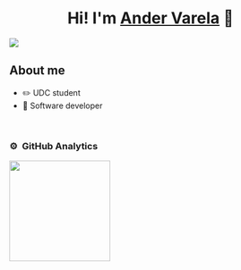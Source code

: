 <div align="center">
<h1 align="center">Hi! I'm <a href="https://www.instagram.com/ander_vare/">Ander Varela</a> 👋</h1>
</div>
<img src="https://i.imgur.com/cDzRPLS.jpg">

## About me

- ✏️ UDC student
- 📲 Software developer
<br>

### ⚙️ &nbsp;GitHub Analytics

<p align="left">
<a href="https://github.com/AnderVarela">
  <img height="180em" src="https://github-readme-stats-eight-theta.vercel.app/api?username=AnderVarela&show_icons=true&theme=algolia&include_all_commits=true&count_private=true"/>
<!--
  <img height="180em" src="https://github-readme-stats-eight-theta.vercel.app/api/top-langs/?username=AnderVarela&layout=compact&langs_count=8&theme=algolia"/>
-->
</a>
</p>
  
  
<!--
**AnderVarela/AnderVarela** is a ✨ _special_ ✨ repository because its `README.md` (this file) appears on your GitHub profile.

Here are some ideas to get you started:

- 🔭 I’m currently working on ...
- 🌱 I’m currently learning ...
- 👯 I’m looking to collaborate on ...
- 🤔 I’m looking for help with ...
- 💬 Ask me about ...
- 📫 How to reach me: ...
- 😄 Pronouns: ...
- ⚡ Fun fact: ...
-->
